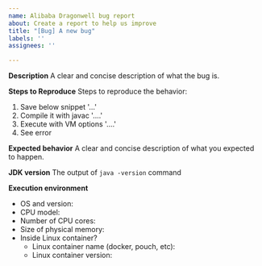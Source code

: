 ```yaml
---
name: Alibaba Dragonwell bug report
about: Create a report to help us improve
title: "[Bug] A new bug"
labels: ''
assignees: ''

---
```


**Description**
A clear and concise description of what the bug is.

**Steps to Reproduce**
Steps to reproduce the behavior:
1. Save below snippet '...'
2. Compile it with javac '....'
3. Execute with VM options '....'
4. See error

**Expected behavior**
A clear and concise description of what you expected to happen.

**JDK version**
The output of `java -version` command

**Execution environment**
 - OS and version:
 - CPU model:
 - Number of CPU cores:
 - Size of physical memory:
 - Inside Linux container?
   - Linux container name (docker, pouch, etc):
   - Linux container version:
